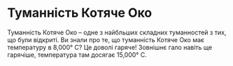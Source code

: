 # Туманність Котяче Око

Туманність Котяче Око – одне з найбльших складних туманностей з тих, що були
відкриті. Ви знали про те, що туманність Котяче Око має температуру в 8,000° C?
Це доволі гаряче! Зовнішнє гало навіть ще гарячіше, температура там досягає
15,000° C.
